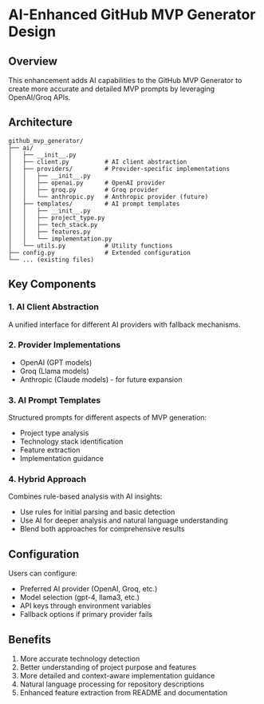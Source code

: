 # AI-Enhanced GitHub MVP Generator Design

## Overview
This enhancement adds AI capabilities to the GitHub MVP Generator to create more accurate and detailed MVP prompts by leveraging OpenAI/Groq APIs.

## Architecture
```
github_mvp_generator/
├── ai/
│   ├── __init__.py
│   ├── client.py          # AI client abstraction
│   ├── providers/         # Provider-specific implementations
│   │   ├── __init__.py
│   │   ├── openai.py      # OpenAI provider
│   │   ├── groq.py        # Groq provider
│   │   └── anthropic.py   # Anthropic provider (future)
│   ├── templates/         # AI prompt templates
│   │   ├── __init__.py
│   │   ├── project_type.py
│   │   ├── tech_stack.py
│   │   ├── features.py
│   │   └── implementation.py
│   └── utils.py           # Utility functions
├── config.py              # Extended configuration
└── ... (existing files)
```

## Key Components

### 1. AI Client Abstraction
A unified interface for different AI providers with fallback mechanisms.

### 2. Provider Implementations
- OpenAI (GPT models)
- Groq (Llama models)
- Anthropic (Claude models) - for future expansion

### 3. AI Prompt Templates
Structured prompts for different aspects of MVP generation:
- Project type analysis
- Technology stack identification
- Feature extraction
- Implementation guidance

### 4. Hybrid Approach
Combines rule-based analysis with AI insights:
- Use rules for initial parsing and basic detection
- Use AI for deeper analysis and natural language understanding
- Blend both approaches for comprehensive results

## Configuration
Users can configure:
- Preferred AI provider (OpenAI, Groq, etc.)
- Model selection (gpt-4, llama3, etc.)
- API keys through environment variables
- Fallback options if primary provider fails

## Benefits
1. More accurate technology detection
2. Better understanding of project purpose and features
3. More detailed and context-aware implementation guidance
4. Natural language processing for repository descriptions
5. Enhanced feature extraction from README and documentation